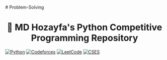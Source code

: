 
#   P r o b l e m - S o l v i n g 
<h1 align="center">🐍 MD Hozayfa's Python Competitive Programming Repository</h1>

[![Python](https://img.shields.io/badge/Python-3.11-blue?style=for-the-badge&logo=python)](https://www.python.org/)
[![Codeforces](https://img.shields.io/badge/Codeforces-Hozayfa-blue?style=for-the-badge&logo=codeforces)](https://codeforces.com/profile/Hozayfa)
[![LeetCode](https://img.shields.io/badge/LeetCode-Hozayfa-orange?style=for-the-badge&logo=leetcode)](https://leetcode.com/Hozayfa/)
[![CSES](https://img.shields.io/badge/CSES-Hozayfa-red?style=for-the-badge&logo=cses)](https://cses.fi/user/Hozayfa)

 



